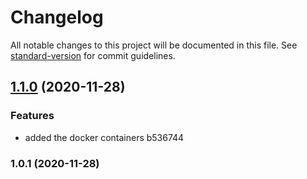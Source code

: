 # Changelog

All notable changes to this project will be documented in this file. See [standard-version](https://github.com/conventional-changelog/standard-version) for commit guidelines.

## [1.1.0](///compare/v1.0.1...v1.1.0) (2020-11-28)


### Features

* added the docker containers b536744

### 1.0.1 (2020-11-28)
